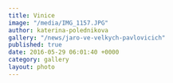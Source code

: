 ```yaml
---
title: Vinice
image: "/media/IMG_1157.JPG"
author: katerina-polednikova
gallery: "/news/jaro-ve-velkych-pavlovicich"
published: true
date: 2016-05-29 06:01:40 +0000
category: gallery
layout: photo
---
```

